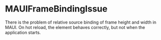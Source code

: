 # MAUIFrameBindingIssue
There is the problem of relative source binding of frame height and width in MAUI. On hot reload, the element behaves correctly, but not when the application starts.
